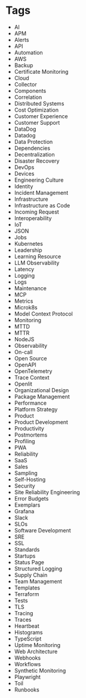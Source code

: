 # Tags

- AI
- APM
- Alerts
- API
- Automation
- AWS
- Backup
- Certificate Monitoring
- Cloud
- Collector
- Components
- Correlation
- Distributed Systems
- Cost Optimization
- Customer Experience
- Customer Support
- DataDog
- Datadog
- Data Protection
- Dependencies
- Decentralization
- Disaster Recovery
- DevOps
- Devices
- Engineering Culture
- Identity
- Incident Management
- Infrastructure
- Infrastructure as Code
- Incoming Request
- Interoperability
- IoT
- JSON
- Jobs
- Kubernetes
- Leadership
- Learning Resource
- LLM Observability
- Latency
- Logging
- Logs
- Maintenance
- MCP
- Metrics
- Microk8s
- Model Context Protocol
- Monitoring
- MTTD
- MTTR
- NodeJS
- Observability
- On-call
- Open Source
- OpenAPI
- OpenTelemetry
- Trace Context
- Openlit
- Organizational Design
- Package Management
- Performance
- Platform Strategy
- Product
- Product Development
- Productivity
- Postmortems
- Profiling
- PWA
- Reliability
- SaaS
- Sales
- Sampling
- Self-Hosting
- Security
- Site Reliability Engineering
- Error Budgets
- Exemplars
- Grafana
- Slack
- SLOs
- Software Development
- SRE
- SSL
- Standards
- Startups
- Status Page
- Structured Logging
- Supply Chain
- Team Management
- Templates
- Terraform
- Tests
- TLS
- Tracing
- Traces
- Heartbeat
- Histograms
- TypeScript
- Uptime Monitoring
- Web Architecture
- Webhooks
- Workflows
- Synthetic Monitoring
- Playwright
- Toil
- Runbooks

